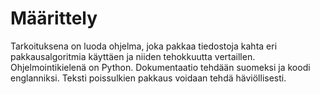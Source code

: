 # Määrittely
Tarkoituksena on luoda ohjelma, joka pakkaa tiedostoja kahta eri pakkausalgoritmia käyttäen ja niiden tehokkuutta vertaillen. Ohjelmointikielenä on Python. 
Dokumentaatio tehdään suomeksi ja koodi englanniksi. Teksti poissulkien pakkaus voidaan tehdä häviöllisesti.